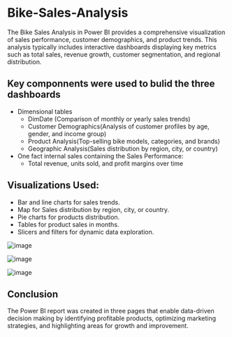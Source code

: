 # Bike-Sales-Analysis
The Bike Sales Analysis in Power BI provides a comprehensive visualization of sales performance, customer demographics, and product trends. This analysis typically includes interactive dashboards displaying key metrics such as total sales, revenue growth, customer segmentation, and regional distribution.

## Key componnents were used to bulid the three dashboards
 - Dimensional tables
    - DimDate (Comparison of monthly or yearly sales trends)
    - Customer Demographics(Analysis of customer profiles by age, gender, and income group)
    - Product Analysis(Top-selling bike models, categories, and brands)
    - Geographic Analysis(Sales distribution by region, city, or country)
 - One fact internal sales containing the Sales Performance:
   - Total revenue, units sold, and profit margins over time

## Visualizations Used:
 - Bar and line charts for sales trends.
 - Map for Sales distribution by region, city, or country.
 - Pie charts for products distribution.
 - Tables for product sales in months.
 - Slicers and filters for dynamic data exploration.

![image](https://github.com/user-attachments/assets/f0632023-6df1-4dba-9454-9d34a165c4cc)




![image](https://github.com/user-attachments/assets/1a1d2fcf-cc39-402c-92ae-9eaba3dcff73)




   

![image](https://github.com/user-attachments/assets/791efbe5-389b-4295-b219-7b0996028b05)


## Conclusion
The Power BI report was created in three pages that enable data-driven decision making by identifying profitable products, optimizing marketing strategies, and highlighting areas for growth and improvement.
